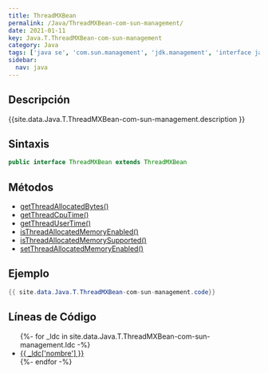 ```yaml
---
title: ThreadMXBean
permalink: /Java/ThreadMXBean-com-sun-management/
date: 2021-01-11
key: Java.T.ThreadMXBean-com-sun-management
category: Java
tags: ['java se', 'com.sun.management', 'jdk.management', 'interface java', '6u25']
sidebar: 
  nav: java
---
```


## Descripción
{{site.data.Java.T.ThreadMXBean-com-sun-management.description }}

## Sintaxis
~~~java
public interface ThreadMXBean extends ThreadMXBean
~~~

## Métodos
* [getThreadAllocatedBytes()](/Java/ThreadMXBean-com-sun-management/getThreadAllocatedBytes)
* [getThreadCpuTime()](/Java/ThreadMXBean-com-sun-management/getThreadCpuTime)
* [getThreadUserTime()](/Java/ThreadMXBean-com-sun-management/getThreadUserTime)
* [isThreadAllocatedMemoryEnabled()](/Java/ThreadMXBean-com-sun-management/isThreadAllocatedMemoryEnabled)
* [isThreadAllocatedMemorySupported()](/Java/ThreadMXBean-com-sun-management/isThreadAllocatedMemorySupported)
* [setThreadAllocatedMemoryEnabled()](/Java/ThreadMXBean-com-sun-management/setThreadAllocatedMemoryEnabled)

## Ejemplo
~~~java
{{ site.data.Java.T.ThreadMXBean-com-sun-management.code}}
~~~

## Líneas de Código
<ul>
{%- for _ldc in site.data.Java.T.ThreadMXBean-com-sun-management.ldc -%}
   <li>
       <a href="{{_ldc['url'] }}">{{ _ldc['nombre'] }}</a>
   </li>
{%- endfor -%}
</ul>
